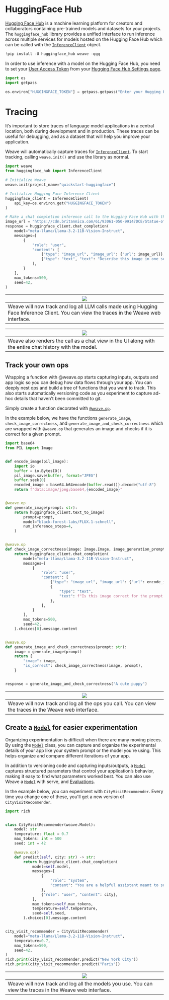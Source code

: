 # HuggingFace Hub

[Hugging Face Hub](https://hf.co/) is a machine learning platform for creators and collaborators containing pre-trained models and datasets for your projects.
The `huggingface_hub` library provides a unified interface to run inference across multiple services for models hosted on the Hugging Face Hub which can be called
with the [`InferenceClient`](https://huggingface.co/docs/huggingface_hub/en/package_reference/inference_client) object.

```python
!pip install -U huggingface_hub weave -qqq
```

In order to use inference with a model on the Hugging Face Hub, you need to set your [User Access Token](https://huggingface.co/docs/hub/security-tokens) from your [Hugging Face Hub Settings page](https://huggingface.co/settings/tokens).

```python
import os
import getpass

os.environ["HUGGINGFACE_TOKEN"] = getpass.getpass("Enter your Hugging Face Hub Token: ")
```

# Tracing

It’s important to store traces of language model applications in a central location, both during development and in production. These traces can be useful for debugging, and as a dataset that will help you improve your application.

Weave will automatically capture traces for [`InferenceClient`](https://huggingface.co/docs/huggingface_hub/en/package_reference/inference_client). To start tracking, calling `weave.init()` and use the library as normal.

```python
import weave
from huggingface_hub import InferenceClient

# Initialize Weave
weave.init(project_name="quickstart-huggingface")

# Initialize Hugging Face Inference Client
huggingface_client = InferenceClient(
    api_key=os.environ.get("HUGGINGFACE_TOKEN")
)

# Make a chat completion inference call to the Hugging Face Hub with the Llama-3.2-11B-Vision-Instruct model
image_url = "https://cdn.britannica.com/61/93061-050-99147DCE/Statue-of-Liberty-Island-New-York-Bay.jpg"
response = huggingface_client.chat_completion(
    model="meta-llama/Llama-3.2-11B-Vision-Instruct",
    messages=[
        {
            "role": "user",
            "content": [
                {"type": "image_url", "image_url": {"url": image_url}},
                {"type": "text", "text": "Describe this image in one sentence."},
            ],
        }
    ],
    max_tokens=500,
    seed=42,
)
```


| ![](./imgs/huggingface/trace_call.png) |
|----------------------------------------|
| Weave will now track and log all LLM calls made using Hugging Face Inference Client. You can view the traces in the Weave web interface. |

| ![](./imgs/huggingface/trace_chat.png) |
|----------------------------------------|
| Weave also renders the call as a chat view in the UI along with the entire chat history with the model. |

## Track your own ops

Wrapping a function with @weave.op starts capturing inputs, outputs and app logic so you can debug how data flows through your app. You can deeply nest ops and build a tree of functions that you want to track. This also starts automatically versioning code as you experiment to capture ad-hoc details that haven't been committed to git.

Simply create a function decorated with [`@weave.op`](https://weave-docs.wandb.ai/guides/tracking/ops).

In the example below, we have the functions `generate_image`, `check_image_correctness`, and `generate_image_and_check_correctness` which are wrapped with `@weave.op` that generates an image and checks if it is correct for a given prompt.

```python
import base64
from PIL import Image


def encode_image(pil_image):
    import io
    buffer = io.BytesIO()
    pil_image.save(buffer, format="JPEG")
    buffer.seek(0)
    encoded_image = base64.b64encode(buffer.read()).decode("utf-8")
    return f"data:image/jpeg;base64,{encoded_image}"


@weave.op
def generate_image(prompt: str):
    return huggingface_client.text_to_image(
        prompt=prompt,
        model="black-forest-labs/FLUX.1-schnell",
        num_inference_steps=4,
    )


@weave.op
def check_image_correctness(image: Image.Image, image_generation_prompt: str):
    return huggingface_client.chat_completion(
        model="meta-llama/Llama-3.2-11B-Vision-Instruct",
        messages=[
            {
                "role": "user",
                "content": [
                    {"type": "image_url", "image_url": {"url": encode_image(image)}},
                    {
                        "type": "text",
                        "text": f"Is this image correct for the prompt: {image_generation_prompt}? Answer with only one word: yes or no",
                    },
                ],
            }
        ],
        max_tokens=500,
        seed=42,
    ).choices[0].message.content


@weave.op
def generate_image_and_check_correctness(prompt: str):
    image = generate_image(prompt)
    return {
        "image": image,
        "is_correct": check_image_correctness(image, prompt),
    }


response = generate_image_and_check_correctness("A cute puppy")
```

| ![](./imgs/huggingface/trace_ops.png) |
|----------------------------------------|
| Weave will now track and log all the ops you call. You can view the traces in the Weave web interface. |


## Create a [`Model`](https://weave-docs.wandb.ai/guides/core-types/models) for easier experimentation

Organizing experimentation is difficult when there are many moving pieces. By using the [`Model`](https://weave-docs.wandb.ai/guides/core-types/models) class, you can capture and organize the experimental details of your app like your system prompt or the model you're using. This helps organize and compare different iterations of your app.

In addition to versioning code and capturing inputs/outputs, a [`Model`](https://weave-docs.wandb.ai/guides/core-types/models) captures structured parameters that control your application’s behavior, making it easy to find what parameters worked best. You can also use Weave a [`Model`](https://weave-docs.wandb.ai/guides/core-types/models) with serve, and [Evaluations](https://weave-docs.wandb.ai/guides/core-types/evaluations).

In the example below, you can experiment with `CityVisitRecommender`. Every time you change one of these, you'll get a new version of `CityVisitRecommender`.

```python
import rich


class CityVisitRecommender(weave.Model):
    model: str
    temperature: float = 0.7
    max_tokens: int = 500
    seed: int = 42

    @weave.op()
    def predict(self, city: str) -> str:
        return huggingface_client.chat_completion(
            model=self.model,
            messages=[
                {
                    "role": "system",
                    "content": "You are a helpful assistant meant to suggest places to visit in a city",
                },
                {"role": "user", "content": city},
            ],
            max_tokens=self.max_tokens,
            temperature=self.temperature,
            seed=self.seed,
        ).choices[0].message.content


city_visit_recommender = CityVisitRecommender(
    model="meta-llama/Llama-3.2-11B-Vision-Instruct",
    temperature=0.7,
    max_tokens=500,
    seed=42,
)
rich.print(city_visit_recommender.predict("New York City"))
rich.print(city_visit_recommender.predict("Paris"))
```

| ![](./imgs/huggingface/trace_model.png) |
|----------------------------------------|
| Weave will now track and log all the models you use. You can view the traces in the Weave web interface. |

